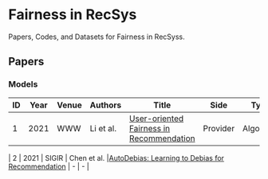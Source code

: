 # Fairness in RecSys
Papers, Codes, and Datasets for Fairness in RecSyss.

## Papers
### Models
| ID | Year | Venue | Authors | Title | Side | Type | 
| ---|------|-------|---------|-------|------|------|
| 1 | 2021 | WWW   | Li et al. |[User-oriented Fairness in Recommendation](https://arxiv.org/pdf/2104.10671.pdf)| Provider | Algorithm |

| 2 | 2021 | SIGIR | Chen et al. |[AutoDebias: Learning to Debias for Recommendation](https://arxiv.org/pdf/2105.04170.pdf) | - | - |
<!--
| 3 | 2021 | UMMUAI| Boratto et al. | [Interplay between Upsampling and Regularization for Provider Fair- ness in Recommender Systems](https://arxiv.org/pdf/2006.04279.pdf) | - | - |
| 4 | 2019 | RMSE@RecSys | Abdollahpouri et al. | [The Unfairness of Popularity Bias in Recommendation](https://arxiv.org/pdf/1907.13286.pdf)| - | - |
| 5 | 2020 | CIKM | Mansoury et al.| [Feedback Loop and Bias Amplification in Recommender Systems](https://arxiv.org/pdf/2007.13019.pdf) | - | - |
| 6 | 2021 | ECIR | Neophytou et al. | [Revisiting Popularity and Demographic Biases in Recommender Evaluation and Effectiveness](https://arxiv.org/pdf/2110.08353.pdf) | - | - |
| 7 | 2021 | IPM | Gharahighehi et al. | [Fair Multi-Stakeholder News Recommender System with Hypergraph ranking](https://arxiv.org/pdf/2012.00387.pdf) | - | - | 
| 8 | 2021 | SIGIR | Li et al.| [Personalized Counterfactual Fairness in Recommendation](https://arxiv.org/pdf/2105.09829.pdf) | - | - |
| 9 | 2021 | IEEE Access | DONG et al.| [User-Item Matching for Recommendation Fairness](https://ieeexplore.ieee.org/stamp/stamp.jsp?tp=&arnumber=9541152) | - | - |
| 10 | 2020 | WWW |Patro et al. | [FairRec: Two-Sided Fairness for Personalized Recommendations in Two-Sided Platforms](https://arxiv.org/pdf/2002.10764.pdf) | - | - |
| 11 | 2021 | TOIS |Mansoury et al. | [A Graph-based Approach for Mitigating Multi-sided Exposure Bias in Recommender Systems](https://arxiv.org/pdf/2107.03415.pdf) | - | - |
| 12 | 2020 | LBR@RecSys | Abdollahpouri et al. | [The Connection Between Popularity Bias, Calibration, and Fairness in Recommendation](https://arxiv.org/pdf/2008.09273.pdf) | - | - |
| 13 | 2017 | LBR@RecSys | Abdollahpouri et al. |[Controlling Popularity Bias in Learning-to-Rank Recommendation](https://dl.acm.org/doi/pdf/10.1145/3109859.3109912) | - | - |
| 14 | 2021 | MM | Hao et al.| [Pareto Optimality for Fairness-constrained Collaborative Filtering](https://dl.acm.org/doi/abs/10.1145/3474085.3475706) | - | - | 
| 15 | 2021 | UMAP | Abdollahpouri et al.|[User-centered Evaluation of Popularity Bias in Recommender Systems](https://arxiv.org/pdf/2103.06364.pdf) | - | - |
| 16 | 2021 | SIGIR | - et al.|[Mitigating Sentiment Bias for Recommender Systems](https://lihui.info/doc/SIGIR21.pdf) | - | - |
| 17 | 2019 | LocalRec@RecSys | Weydemann et al.|[Defining and Measuring Fairness in Location Recommendations](http://www.ec.tuwien.ac.at/~dimitris/publications/LocalRec19.pdf) | - | - |
| 18 | 2019 | PIE | Migliorini et al.|[What is the role of Context in Fair Group Recommendations?](http://ceur-ws.org/Vol-2417/paper6.pdf) | - | - | 
| 19 | 2020 | ORSUM@RecSys | Cao et al.|[Debiasing Few-Shot Recommendation in Mobile Games](http://ceur-ws.org/Vol-2715/paper4.pdf) | - | - |
| 20 | 2021 | FAcct | Dash et al.|[When the Umpire is also a Player: Bias in Private Label Product Recommendations on E-commerce Marketplaces](https://dl.acm.org/doi/pdf/10.1145/3442188.3445944) | - | - |
| 21 | 2017 | NIPS | Yao et al.|[Beyond Parity: Fairness Objectives for Collaborative Filtering](https://arxiv.org/pdf/1705.08804.pdf) | - | - |
| 22 | - | - | - et al.|[FARM: A Fairness-Aware Recommendation Method for High Visibility and Low Visibility Mobile APPs](https://ieeexplore.ieee.org/stamp/stamp.jsp?tp=&arnumber=9134908)| - | - |
| 23 | 2022 | ECIR | - et al.|[Revisiting Popularity and Demographic Biases in Recommender Evaluation and Effectiveness](https://arxiv.org/pdf/2110.08353.pdf) | - | - |
| 24 | 2020 | UMUAI | Abdollahpouri et al.|[Multistakeholder recommendation: Survey and research directions](https://link.springer.com/content/pdf/10.1007/s11257-019-09256-1.pdf) | - | - |
| 25 | 2017 | Burke et al.|[Multisided Fairness for Recommendation](https://arxiv.org/pdf/1707.00093.pdf)| - | - |
| 26 |-|- et al.|[Estimation of Fair Ranking Metrics with Incomplete Judgments](https://arxiv.org/pdf/2108.05152.pdf)| - | - | - | - | -
| 26 ||-|- et al.|[FaiRecSys: mitigating algorithmic bias in recommender systems](https://link.springer.com/content/pdf/10.1007/s41060-019-00181-5.pdf)| - | - | - | - | define e-fairness
| 28 |-|- et al.|[Beyond Personalization: Research Directions in Multistakeholder Recommendation](https://arxiv.org/pdf/1905.01986.pdf)| - | - | - | - | -
| 29 | 2020|- et al.|[FairMatch: A Graph-based Approach for Improving Aggregate Diversity in Recommender Systems](https://arxiv.org/pdf/2005.01148.pdf)| UMAP | - | - | - | Complexity analysis
-->



<!--|-<sup>*</sup>|- et al.|[-](-)| - | - | - | - | --->